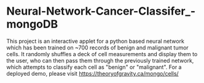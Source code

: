 # Neural-Network-Cancer-Classifer_-mongoDB
This project is an interactive applet for a python based neural network which has been trained on ~700 records of benign and malignant tumor cells. It randomly shuffles a deck of cell measurements and display them to the user, who can then pass them through the previously trained network, which attempts to classify each cell as "benign" or "malignant". For a deployed demo, please visit https://theoryofgravity.ca/mongo/cells/ 
